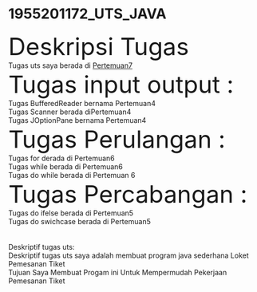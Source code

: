 # 1955201172_UTS_JAVA
<html>
  <head>
    <!-- Deskripsi tugas -->  
  </head>
  <body>
    <font size="15">Deskripsi Tugas</font><br>
    Tugas uts saya berada di <u>Pertemuan7</u><br>
    <font size="10">Tugas input output :</font><br>
    Tugas BufferedReader bernama Pertemuan4<br>
    Tugas Scanner berada diPertemuan4<br>
    Tugas JOptionPane bernama Pertemuan4<br>
    <font size="10">Tugas Perulangan :</font><br>
    Tugas for derada di Pertemuan6<br>
    Tugas while berada di Pertemuan6<br>
    Tugas do while berada di Pertemuan 6 <br>
    <font size="10">Tugas Percabangan :</font><br>
     Tugas do ifelse berada di Pertemuan5<br>
     Tugas do swichcase berada di Pertemuan5<br>
    <br>
    <br>
    Deskriptif tugas uts:<br>
    Deskriptif tugas uts saya adalah membuat program java sederhana Loket Pemesanan Tiket<br>
    Tujuan Saya Membuat Progam ini Untuk Mempermudah Pekerjaan Pemesanan Tiket
 
  </body>
</html>
